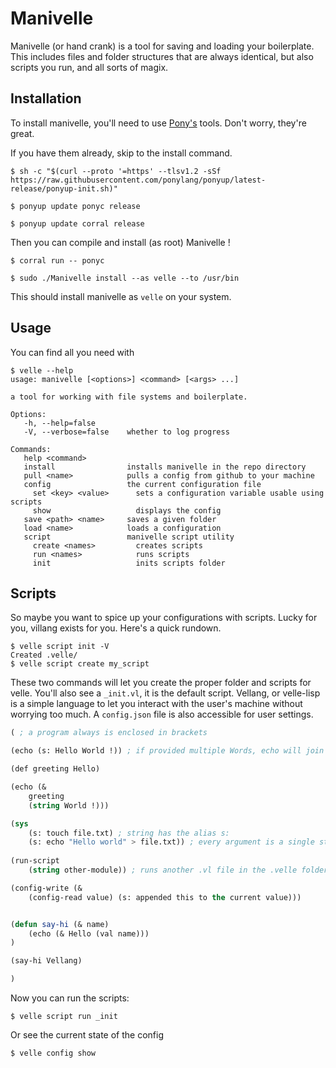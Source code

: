 
# Manivelle
Manivelle (or hand crank) is a tool for saving and loading your boilerplate. This includes files and folder structures that are always identical, but also scripts you run, and all sorts of magix.

## Installation

To install manivelle, you'll need to use [Pony's](https://github.com/ponylang/ponyup) tools. Don't worry, they're great.

If you have them already, skip to the install command.

``` shell
$ sh -c "$(curl --proto '=https' --tlsv1.2 -sSf https://raw.githubusercontent.com/ponylang/ponyup/latest-release/ponyup-init.sh)"

$ ponyup update ponyc release

$ ponyup update corral release
```

Then you can compile and install (as root) Manivelle !

``` shell
$ corral run -- ponyc

$ sudo ./Manivelle install --as velle --to /usr/bin 
```
This should install manivelle as `velle` on your system.

## Usage

You can find all you need with

``` shell
$ velle --help
usage: manivelle [<options>] <command> [<args> ...]

a tool for working with file systems and boilerplate.

Options:
   -h, --help=false       
   -V, --verbose=false    whether to log progress

Commands:
   help <command>         
   install                installs manivelle in the repo directory
   pull <name>            pulls a config from github to your machine
   config                 the current configuration file
     set <key> <value>      sets a configuration variable usable using scripts
     show                   displays the config
   save <path> <name>     saves a given folder
   load <name>            loads a configuration
   script                 manivelle script utility
     create <names>         creates scripts
     run <names>            runs scripts
     init                   inits scripts folder
```

## Scripts

So maybe you want to spice up your configurations with scripts. Lucky for you, villang exists for you. Here's a quick rundown.

``` shell
$ velle script init -V
Created .velle/
$ velle script create my_script
```

These two commands will let you create the proper folder and scripts for velle. You'll also see a `_init.vl`, it is the default script. Vellang, or velle-lisp is a simple language to let you interact with the user's machine without worrying too much. A `config.json` file is also accessible for user settings.

``` lisp
( ; a program always is enclosed in brackets

(echo (s: Hello World !)) ; if provided multiple Words, echo will join them with a space

(def greeting Hello)

(echo (&
    greeting
    (string World !)))

(sys
    (s: touch file.txt) ; string has the alias s:
    (s: echo "Hello world" > file.txt)) ; every argument is a single string that will be executed by the users' system
    
(run-script
    (string other-module)) ; runs another .vl file in the .velle folder

(config-write (& 
    (config-read value) (s: appended this to the current value)))


(defun say-hi (& name) 
    (echo (& Hello (val name)))
)

(say-hi Vellang)

)
```

Now you can run the scripts:

``` shell
$ velle script run _init
```

Or see the current state of the config

``` shell
$ velle config show
```

